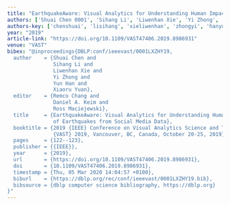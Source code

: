 ```yaml
---
title: "EarthquakeAware: Visual Analytics for Understanding Human Impacts of Earthquakes from Social Media Data"
authors: ['Shuai Chen 0001', 'Sihang Li', 'Liwenhan Xie', 'Yi Zhong', 'Yun Han', 'Xiaoru Yuan']
authors-key: ['chenshuai', 'lisihang', 'xieliwenhan', 'zhongyi', 'hanyun', 'yuanxiaoru']
year: "2019"
article-link: "https://doi.org/10.1109/VAST47406.2019.8986931"
venue: "VAST"
bibex: "@inproceedings{DBLP:conf/ieeevast/0001LXZHY19,
  author    = {Shuai Chen and
               Sihang Li and
               Liwenhan Xie and
               Yi Zhong and
               Yun Han and
               Xiaoru Yuan},
  editor    = {Remco Chang and
               Daniel A. Keim and
               Ross Maciejewski},
  title     = {EarthquakeAware: Visual Analytics for Understanding Human Impacts
               of Earthquakes from Social Media Data},
  booktitle = {2019 {IEEE} Conference on Visual Analytics Science and Technology,
               {VAST} 2019, Vancouver, BC, Canada, October 20-25, 2019},
  pages     = {122--123},
  publisher = {{IEEE}},
  year      = {2019},
  url       = {https://doi.org/10.1109/VAST47406.2019.8986931},
  doi       = {10.1109/VAST47406.2019.8986931},
  timestamp = {Thu, 05 Mar 2020 14:04:57 +0100},
  biburl    = {https://dblp.org/rec/conf/ieeevast/0001LXZHY19.bib},
  bibsource = {dblp computer science bibliography, https://dblp.org}
}"
---
```

